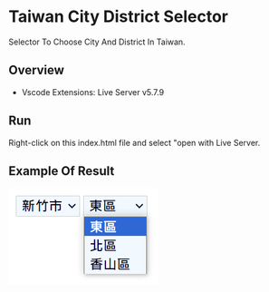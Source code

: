 # Taiwan City District Selector

Selector To Choose City And District In Taiwan.  

## Overview

- Vscode Extensions: Live Server v5.7.9

## Run

Right-click on this index.html file and select "open with Live Server.  

## Example Of Result

![image](https://github.com/yuhexiong/taiwan-city-district-selector-html/blob/main/image/example_result.png)